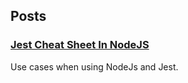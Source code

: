 ## Posts
### [Jest Cheat Sheet In NodeJS](https://blog.bundles.dev/20201107-jest-cheat-sheet-in-nodejs)
Use cases when using NodeJs and Jest.
